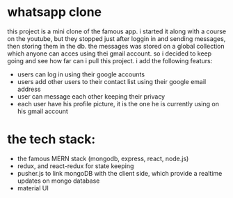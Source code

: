 # whatsapp clone

this project is a mini clone of the famous app.
i started it along with a course on the youtube, but they stopped just after loggin in and sending messages, then storing them in the db.
the messages was stored on a global collection which anyone can acces using thei gmail account.
so i decided to keep going and see how far can i pull this project.
i add the following featurs:

-   users can log in using their google accounts
-   users add other users to their contact list using their google email address
-   user can message each other keeping their privacy
-   each user have his profile picture, it is the one he is currently using on his gmail account

# the tech stack:

-   the famous MERN stack (mongodb, express, react, node.js)
-   redux, and react-redux for state keeping
-   pusher.js to link mongoDB with the client side, which provide a realtime updates on mongo database
-   material UI
